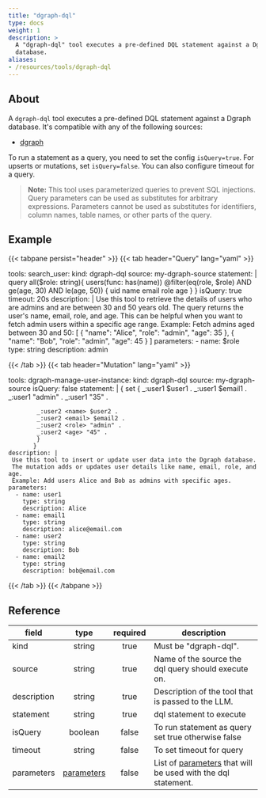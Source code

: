 ```yaml
---
title: "dgraph-dql"
type: docs
weight: 1
description: >
  A "dgraph-dql" tool executes a pre-defined DQL statement against a Dgraph
  database.
aliases:
- /resources/tools/dgraph-dql
---
```


## About

A `dgraph-dql` tool executes a pre-defined DQL statement against a Dgraph
database. It's compatible with any of the following sources:

- [dgraph](../../sources/dgraph.md)

To run a statement as a query, you need to set the config `isQuery=true`. For
upserts or mutations, set `isQuery=false`. You can also configure timeout for a
query.

> **Note:** This tool uses parameterized queries to prevent SQL injections.
> Query parameters can be used as substitutes for arbitrary expressions.
> Parameters cannot be used as substitutes for identifiers, column names, table
> names, or other parts of the query.

## Example

{{< tabpane persist="header" >}}
{{< tab header="Query" lang="yaml" >}}

tools:
  search_user:
    kind: dgraph-dql
    source: my-dgraph-source
    statement: |
      query all($role: string){
        users(func: has(name)) @filter(eq(role, $role) AND ge(age, 30) AND le(age, 50)) {
          uid
          name
          email
          role
          age
        }
      }
    isQuery: true
    timeout: 20s
    description: |
     Use this tool to retrieve the details of users who are admins and are between 30 and 50 years old.
     The query returns the user's name, email, role, and age.
     This can be helpful when you want to fetch admin users within a specific age range.
     Example: Fetch admins aged between 30 and 50:
      [
        {
          "name": "Alice",
          "role": "admin",
          "age": 35
        },
        {
          "name": "Bob",
          "role": "admin",
          "age": 45
        }
      ]
    parameters:
      - name: $role
        type: string
        description: admin

{{< /tab >}}
{{< tab header="Mutation" lang="yaml" >}}

tools:
  dgraph-manage-user-instance:
    kind: dgraph-dql
    source: my-dgraph-source
    isQuery: false
    statement: |
           {
            set {
            _:user1 <name> $user1 .
            _:user1 <email> $email1 .
            _:user1 <role> "admin" .
            _:user1 <age> "35" .

            _:user2 <name> $user2 .
            _:user2 <email> $email2 .
            _:user2 <role> "admin" .
            _:user2 <age> "45" .
            }
           }
    description: |
     Use this tool to insert or update user data into the Dgraph database.
     The mutation adds or updates user details like name, email, role, and age.
     Example: Add users Alice and Bob as admins with specific ages.
    parameters:
      - name: user1
        type: string
        description: Alice
      - name: email1
        type: string
        description: alice@email.com
      - name: user2
        type: string
        description: Bob
      - name: email2
        type: string
        description: bob@email.com

{{< /tab >}}
{{< /tabpane >}}

## Reference

| **field**   |                  **type**                  | **required** | **description**                                                                              |
|-------------|:------------------------------------------:|:------------:|----------------------------------------------------------------------------------------------|
| kind        |                   string                   |     true     | Must be "dgraph-dql".                                                                        |
| source      |                   string                   |     true     | Name of the source the dql query should execute on.                                          |
| description |                   string                   |     true     | Description of the tool that is passed to the LLM.                                           |
| statement   |                   string                   |     true     | dql statement to execute                                                                     |
| isQuery     |                  boolean                   |    false     | To run statement as query set true otherwise false                                           |
| timeout     |                   string                   |    false     | To set timeout for query                                                                     |
| parameters  | [parameters](../#specifying-parameters) |    false     | List of [parameters](../#specifying-parameters) that will be used with the dql statement. |
